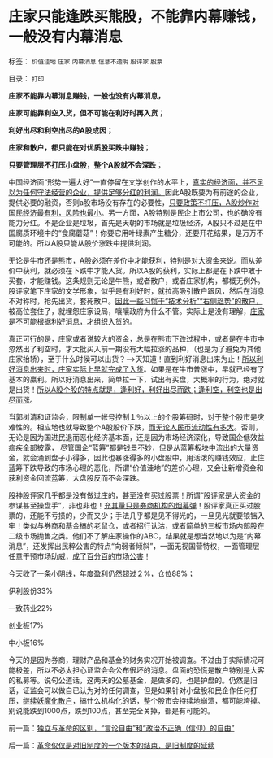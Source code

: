 # 庄家只能逢跌买熊股，不能靠内幕赚钱，一般没有内幕消息

标签： `价值洼地` `庄家` `内幕消息` `信息不透明` `股评家` `股票` 

目录： `打印`

**庄家不能靠内幕消息赚钱，一般也没有内幕消息，**

**庄家可能靠利空入货，但不可能在利好时再入货；**

**利好出尽和利空出尽的A股成因；**

**庄家和散户，都只能在对优质股买跌中赚钱**；

**只要管理层不打压小盘股，整个A股就不会深跌**；

中国经济面“形势一遍大好”一直停留在文学创作的水平上，[真实的经济面，并不足以为任何守法经营的企业，提供足够分红的利润。](../../../2012/12/28/从公益变成公害的“为虎作伥的民粹之路”.md)因此A股既要为有前途的企业，提供必要的融资，否则a股市场没有存在的必要性，[只要政策不打压，A股炒作对国民经济最有利，风险也最小](../../../2012/1/10/民间理财资本流动（储蓄资金&lt;&gt;股市投资&lt;&gt;实体经济投资）.md)。另一方面，A股特别是民企上市公司，也的确没有能力分红。不是企业是垃圾，首先是天朝的市场就是垃圾经济，A股只不过是在中国腐质环境中的“食腐蘑菇”！你要它用叶绿素产生糖分，还要开花结果，是万万不可能的。所以A股只能从股价涨跌中提供利润。

无论是牛市还是熊市，A股必须在差价中才能获利，特别是对大资金来说。而从差价中获利，就必须在下跌中才能入货。所以A股的获利，实际上都是在下跌中敢于买套，才能赚钱。这条规则无论是牛熊，或者散户，或者庄家机构，都概无例外。股评家笔下庄家的文学形象，似乎是有利好时，就拉高吸引散户跟风，然后在消息不对称时，抢先出货，套死散户。[因此一些习惯于“技术分析”“右侧趋势”的散户，](../../../2011/5/26/技术分析的参考价值取决于实证内容.md)被高位套住了，就埋怨庄家设局，嚷嚷政府为什么不管。实际上是没有理解，[庄家是不可能根据利好消息，才组织入货的](../../../2012/11/24/经济学可以证伪庄家阴谋论.md)。

真正可行的是，庄家或者说较大的资金，总是在熊市下跌过程中，或者是在牛市中忽然出了利空时，才大批买入前一期没有大幅拉涨的品种，（也是为了避免为其他庄家抬轿），至于什么时侯可以出货？——>天知道！直到利好消息出来为止！[所以利好消息出来时，庄家实际上早就完成了入货](../../../2011/9/15/内幕消息操纵不了市场.md)。如果是在牛市普涨中，早就已经有了基本的赢利。所以好消息出来，简单拉一下，试出有买盘，大概率的行为，绝对就是出货！[所以A股个股的特点就是，逢利好，利好出尽而跌；逢利空，利空也是出尽而涨](../../../2007/9/1/中国股市是一个形成最大差价为目的的波段行情的市场.md)。

当郭树清和证监会，限制单一帐号控制１％以上的个股筹码时，对于整个股市是灾难性的。相应地也就导致整个A股股价下跌，[而无论人民币流动性有多大](../../../2012/1/12/自由放任的投机股市，将最终消除通胀压力.md)。否则，无论是因为国进民退而恶化经济基本面，还是因为市场经济深化，导致国企低效益痼疾全部披露，
尽管国企“蓝筹”都是钱景不妙，但是从蓝筹板块中流出的大量资金，就会涌到盘子小得多，因此也暴涨得多的小盘股中，用活泼的赚钱效应，止住蓝筹下跌导致的市场心理的恶化，所谓“价值洼地”的差价心理，又会让新增资金和获利资金回流蓝筹，大盘股反而不会深跌。



股神股评家几乎都是没有做过庄的，甚至没有买过股票！所谓“股评家是大资金的参谋甚至操盘手”，非也非也！[充其量只是券商机构的烟幕弹](../../../2013/1/6/粉丝的恭维不及共勉的同道，文字狱的政治意义.md)！股评家真正买过股票的，还能不亏损的，少而又少；手法几乎都是见不得光的，一旦见光就要锒铛入牢！类似与券商和基金搞的老鼠仓，或者招行认沽，或者简单的三板市场内部股在二级市场抛售之类。他们不了解庄家操作的ABC，结果就是想当然地以为是“内幕消息”，还发挥出民粹公害的特点“向弱者倾斜”，一面无视国营特权，一面管理层任意干预市场助威，[成了百分百的市场公害](../../../2012/8/28/损人不利已的愚暴贱民.md)！

今天收了一条小阴线，年度盈利仍然超过２%，仓位88%；

伊利股份33%

一致药业22%

创业板17%

中小板16%

今天的是因为券商，理财产品和基金的财务实况开始被调查。不过由于实际情况可能极差，所以不必太担心证监会会公布很坏的消息。盘面的恐慌是散户特别是大客的私募等。说句公道话，这两天的公墓基金，是做多的，也是护盘的。仍然是旧话，证监会可以做自已认为对的任何调查，但是如果针对小盘股和民企作任何打压，[继续妖魔化散户](../../../2011/6/20/管理层应反思为“A股机构化”而妖魔化散户.md)，搞什么机构化的话，整个股市会持续地崩溃，都可能垮掉。别说能跌到1000点，跌到100点，甚至完全关掉，都是有可能的。

前一篇：[独立与革命的区别，“言论自由”和“政治不正确（信仰）的自由”](../../../2013/1/9/独立与革命的区别，“言论自由”和“政治不正确（信仰）的自由”.md)

后一篇：[革命仅仅是对旧制度的一个版本的结束，是旧制度的延续](../../../2013/1/10/革命仅仅是对旧制度的一个版本的结束，是旧制度的延续.md)
